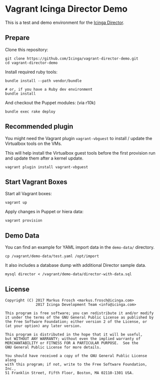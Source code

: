 Vagrant Icinga Director Demo
============================

This is a test and demo environment for the [Icinga Director](https://github.com/Icinga/icingaweb2-module-director).

## Prepare

Clone this repository:

    git clone https://github.com/Icinga/vagrant-director-demo.git
    cd vagrant-director-demo

Install required ruby tools:

    bundle install --path vendor/bundle

    # or, if you have a Ruby dev environment
    bundle install

And checkout the Puppet modules: (via r10k)

    bundle exec rake deploy

## Recommended plugin

You might need the Vagrant plugin `vagrant-vbguest` to install / update the Virtualbox tools on the VMs.

This will help install the Virtualbox guest tools before the first provision run and update them after a kernel update.

    vagrant plugin install vagrant-vbguest

## Start Vagrant Boxes

Start all Vagrant boxes:

    vagrant up

Apply changes in Puppet or hiera data:

    vagrant provision
    
## Demo Data

You can find an example for YAML import data in the `demo-data/` directory.

    cp /vagrant/demo-data/test.yaml /opt/import

It also includes a database dump with additional Director sample data.

    mysql director < /vagrant/demo-data/director-with-data.sql

## License

    Copyright (C) 2017 Markus Frosch <markus.frosch@icinga.com>
                  2017 Icinga Development Team <info@icinga.com>

    This program is free software; you can redistribute it and/or modify
    it under the terms of the GNU General Public License as published by
    the Free Software Foundation; either version 2 of the License, or
    (at your option) any later version.

    This program is distributed in the hope that it will be useful,
    but WITHOUT ANY WARRANTY; without even the implied warranty of
    MERCHANTABILITY or FITNESS FOR A PARTICULAR PURPOSE.  See the
    GNU General Public License for more details.

    You should have received a copy of the GNU General Public License along
    with this program; if not, write to the Free Software Foundation, Inc.,
    51 Franklin Street, Fifth Floor, Boston, MA 02110-1301 USA.
